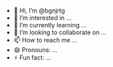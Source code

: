 - 👋 Hi, I’m @bgnjrtg
- 👀 I’m interested in ...
- 🌱 I’m currently learning ...
- 💞️ I’m looking to collaborate on ...
- 📫 How to reach me ...
- 😄 Pronouns: ...
- ⚡ Fun fact: ...

<!---
bgnjrtg/bgnjrtg is a ✨ special ✨ repository because its `README.md` (this file) appears on your GitHub profile.
You can click the Preview link to take a look at your changes.
--->
